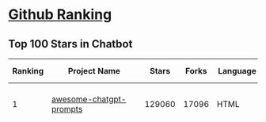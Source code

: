 [Github Ranking](../README.md)
==========

## Top 100 Stars in Chatbot

| Ranking | Project Name | Stars | Forks | Language | Open Issues | Description | Last Commit |
| ------- | ------------ | ----- | ----- | -------- | ----------- | ----------- | ----------- |
| 1 | [awesome-chatgpt-prompts](https://github.com/f/awesome-chatgpt-prompts) | 129060 | 17096 | HTML | 0 | This repo includes ChatGPT prompt curation to use ChatGPT and other LLM tools better. | 2025-06-16T21:36:21Z |
| 2 | [funNLP](https://github.com/fighting41love/funNLP) | 74150 | 14880 | Python | 33 | 中英文敏感词、语言检测、中外手机/电话归属地/运营商查询、名字推断性别、手机号抽取、身份证抽取、邮箱抽取、中日文人名库、中文缩写库、拆字词典、词汇情感值、停用词、反动词表、暴恐词表、繁简体转换、英文模拟中文发音、汪峰歌词生成器、职业名称词库、同义词库、反义词库、否定词库、汽车品牌词库、汽车零件词库、连续英文切割、各种中文词向量、公司名字大全、古诗词库、IT词库、财经词库、成语词库、地名词库、历史名人词库、诗词词库、医学词库、饮食词库、法律词库、汽车词库、动物词库、中文聊天语料、中文谣言数据、百度中文问答数据集、句子相似度匹配算法集合、bert资源、文本生成&摘要相关工具、cocoNLP信息抽取工具、国内电话号码正则匹配、清华大学XLORE:中英文跨语言百科知识图谱、清华大学人工智能技术系列报告、自然语言生成、NLU太难了系列、自动对联数据及机器人、用户名黑名单列表、罪名法务名词及分类模型、微信公众号语料、cs224n深度学习自然语言处理课程、中文手写汉字识别、中文自然语言处理 语料/数据集、变量命名神器、分词语料库+代码、任务型对话英文数据集、ASR 语音数据集 + 基于深度学习的中文语音识别系统、笑声检测器、Microsoft多语言数字/单位/如日期时间识别包、中华新华字典数据库及api(包括常用歇后语、成语、词语和汉字)、文档图谱自动生成、SpaCy 中文模型、Common Voice语音识别数据集新版、神经网络关系抽取、基于bert的命名实体识别、关键词(Keyphrase)抽取包pke、基于医疗领域知识图谱的问答系统、基于依存句法与语义角色标注的事件三元组抽取、依存句法分析4万句高质量标注数据、cnocr：用来做中文OCR的Python3包、中文人物关系知识图谱项目、中文nlp竞赛项目及代码汇总、中文字符数据、speech-aligner: 从“人声语音”及其“语言文本”产生音素级别时间对齐标注的工具、AmpliGraph: 知识图谱表示学习(Python)库：知识图谱概念链接预测、Scattertext 文本可视化(python)、语言/知识表示工具：BERT & ERNIE、中文对比英文自然语言处理NLP的区别综述、Synonyms中文近义词工具包、HarvestText领域自适应文本挖掘工具（新词发现-情感分析-实体链接等）、word2word：(Python)方便易用的多语言词-词对集：62种语言/3,564个多语言对、语音识别语料生成工具：从具有音频/字幕的在线视频创建自动语音识别(ASR)语料库、构建医疗实体识别的模型（包含词典和语料标注）、单文档非监督的关键词抽取、Kashgari中使用gpt-2语言模型、开源的金融投资数据提取工具、文本自动摘要库TextTeaser: 仅支持英文、人民日报语料处理工具集、一些关于自然语言的基本模型、基于14W歌曲知识库的问答尝试--功能包括歌词接龙and已知歌词找歌曲以及歌曲歌手歌词三角关系的问答、基于Siamese bilstm模型的相似句子判定模型并提供训练数据集和测试数据集、用Transformer编解码模型实现的根据Hacker News文章标题自动生成评论、用BERT进行序列标记和文本分类的模板代码、LitBank：NLP数据集——支持自然语言处理和计算人文学科任务的100部带标记英文小说语料、百度开源的基准信息抽取系统、虚假新闻数据集、Facebook: LAMA语言模型分析，提供Transformer-XL/BERT/ELMo/GPT预训练语言模型的统一访问接口、CommonsenseQA：面向常识的英文QA挑战、中文知识图谱资料、数据及工具、各大公司内部里大牛分享的技术文档 PDF 或者 PPT、自然语言生成SQL语句（英文）、中文NLP数据增强（EDA）工具、英文NLP数据增强工具 、基于医药知识图谱的智能问答系统、京东商品知识图谱、基于mongodb存储的军事领域知识图谱问答项目、基于远监督的中文关系抽取、语音情感分析、中文ULMFiT-情感分析-文本分类-语料及模型、一个拍照做题程序、世界各国大规模人名库、一个利用有趣中文语料库 qingyun 训练出来的中文聊天机器人、中文聊天机器人seqGAN、省市区镇行政区划数据带拼音标注、教育行业新闻语料库包含自动文摘功能、开放了对话机器人-知识图谱-语义理解-自然语言处理工具及数据、中文知识图谱：基于百度百科中文页面-抽取三元组信息-构建中文知识图谱、masr: 中文语音识别-提供预训练模型-高识别率、Python音频数据增广库、中文全词覆盖BERT及两份阅读理解数据、ConvLab：开源多域端到端对话系统平台、中文自然语言处理数据集、基于最新版本rasa搭建的对话系统、基于TensorFlow和BERT的管道式实体及关系抽取、一个小型的证券知识图谱/知识库、复盘所有NLP比赛的TOP方案、OpenCLaP：多领域开源中文预训练语言模型仓库、UER：基于不同语料+编码器+目标任务的中文预训练模型仓库、中文自然语言处理向量合集、基于金融-司法领域(兼有闲聊性质)的聊天机器人、g2pC：基于上下文的汉语读音自动标记模块、Zincbase 知识图谱构建工具包、诗歌质量评价/细粒度情感诗歌语料库、快速转化「中文数字」和「阿拉伯数字」、百度知道问答语料库、基于知识图谱的问答系统、jieba_fast 加速版的jieba、正则表达式教程、中文阅读理解数据集、基于BERT等最新语言模型的抽取式摘要提取、Python利用深度学习进行文本摘要的综合指南、知识图谱深度学习相关资料整理、维基大规模平行文本语料、StanfordNLP 0.2.0：纯Python版自然语言处理包、NeuralNLP-NeuralClassifier：腾讯开源深度学习文本分类工具、端到端的封闭域对话系统、中文命名实体识别：NeuroNER vs. BertNER、新闻事件线索抽取、2019年百度的三元组抽取比赛：“科学空间队”源码、基于依存句法的开放域文本知识三元组抽取和知识库构建、中文的GPT2训练代码、ML-NLP - 机器学习(Machine Learning)NLP面试中常考到的知识点和代码实现、nlp4han:中文自然语言处理工具集(断句/分词/词性标注/组块/句法分析/语义分析/NER/N元语法/HMM/代词消解/情感分析/拼写检查、XLM：Facebook的跨语言预训练语言模型、用基于BERT的微调和特征提取方法来进行知识图谱百度百科人物词条属性抽取、中文自然语言处理相关的开放任务-数据集-当前最佳结果、CoupletAI - 基于CNN+Bi-LSTM+Attention 的自动对对联系统、抽象知识图谱、MiningZhiDaoQACorpus - 580万百度知道问答数据挖掘项目、brat rapid annotation tool: 序列标注工具、大规模中文知识图谱数据：1.4亿实体、数据增强在机器翻译及其他nlp任务中的应用及效果、allennlp阅读理解:支持多种数据和模型、PDF表格数据提取工具 、 Graphbrain：AI开源软件库和科研工具，目的是促进自动意义提取和文本理解以及知识的探索和推断、简历自动筛选系统、基于命名实体识别的简历自动摘要、中文语言理解测评基准，包括代表性的数据集&基准模型&语料库&排行榜、树洞 OCR 文字识别 、从包含表格的扫描图片中识别表格和文字、语声迁移、Python口语自然语言处理工具集(英文)、 similarity：相似度计算工具包，java编写、海量中文预训练ALBERT模型 、Transformers 2.0 、基于大规模音频数据集Audioset的音频增强 、Poplar：网页版自然语言标注工具、图片文字去除，可用于漫画翻译 、186种语言的数字叫法库、Amazon发布基于知识的人-人开放领域对话数据集 、中文文本纠错模块代码、繁简体转换 、 Python实现的多种文本可读性评价指标、类似于人名/地名/组织机构名的命名体识别数据集 、东南大学《知识图谱》研究生课程(资料)、. 英文拼写检查库 、 wwsearch是企业微信后台自研的全文检索引擎、CHAMELEON：深度学习新闻推荐系统元架构 、 8篇论文梳理BERT相关模型进展与反思、DocSearch：免费文档搜索引擎、 LIDA：轻量交互式对话标注工具 、aili - the fastest in-memory index in the East 东半球最快并发索引 、知识图谱车音工作项目、自然语言生成资源大全 、中日韩分词库mecab的Python接口库、中文文本摘要/关键词提取、汉字字符特征提取器 (featurizer)，提取汉字的特征（发音特征、字形特征）用做深度学习的特征、中文生成任务基准测评 、中文缩写数据集、中文任务基准测评 - 代表性的数据集-基准(预训练)模型-语料库-baseline-工具包-排行榜、PySS3：面向可解释AI的SS3文本分类器机器可视化工具 、中文NLP数据集列表、COPE - 格律诗编辑程序、doccano：基于网页的开源协同多语言文本标注工具 、PreNLP：自然语言预处理库、简单的简历解析器，用来从简历中提取关键信息、用于中文闲聊的GPT2模型：GPT2-chitchat、基于检索聊天机器人多轮响应选择相关资源列表(Leaderboards、Datasets、Papers)、(Colab)抽象文本摘要实现集锦(教程 、词语拼音数据、高效模糊搜索工具、NLP数据增广资源集、微软对话机器人框架 、 GitHub Typo Corpus：大规模GitHub多语言拼写错误/语法错误数据集、TextCluster：短文本聚类预处理模块 Short text cluster、面向语音识别的中文文本规范化、BLINK：最先进的实体链接库、BertPunc：基于BERT的最先进标点修复模型、Tokenizer：快速、可定制的文本词条化库、中文语言理解测评基准，包括代表性的数据集、基准(预训练)模型、语料库、排行榜、spaCy 医学文本挖掘与信息提取 、 NLP任务示例项目代码集、 python拼写检查库、chatbot-list - 行业内关于智能客服、聊天机器人的应用和架构、算法分享和介绍、语音质量评价指标(MOSNet, BSSEval, STOI, PESQ, SRMR)、 用138GB语料训练的法文RoBERTa预训练语言模型 、BERT-NER-Pytorch：三种不同模式的BERT中文NER实验、无道词典 - 有道词典的命令行版本，支持英汉互查和在线查询、2019年NLP亮点回顾、 Chinese medical dialogue data 中文医疗对话数据集 、最好的汉字数字(中文数字)-阿拉伯数字转换工具、 基于百科知识库的中文词语多词义/义项获取与特定句子词语语义消歧、awesome-nlp-sentiment-analysis - 情感分析、情绪原因识别、评价对象和评价词抽取、LineFlow：面向所有深度学习框架的NLP数据高效加载器、中文医学NLP公开资源整理 、MedQuAD：(英文)医学问答数据集、将自然语言数字串解析转换为整数和浮点数、Transfer Learning in Natural Language Processing (NLP) 、面向语音识别的中文/英文发音辞典、Tokenizers：注重性能与多功能性的最先进分词器、CLUENER 细粒度命名实体识别 Fine Grained Named Entity Recognition、 基于BERT的中文命名实体识别、中文谣言数据库、NLP数据集/基准任务大列表、nlp相关的一些论文及代码, 包括主题模型、词向量(Word Embedding)、命名实体识别(NER)、文本分类(Text Classificatin)、文本生成(Text Generation)、文本相似性(Text Similarity)计算等，涉及到各种与nlp相关的算法，基于keras和tensorflow 、Python文本挖掘/NLP实战示例、 Blackstone：面向非结构化法律文本的spaCy pipeline和NLP模型通过同义词替换实现文本“变脸” 、中文 预训练 ELECTREA 模型: 基于对抗学习 pretrain Chinese Model 、albert-chinese-ner - 用预训练语言模型ALBERT做中文NER 、基于GPT2的特定主题文本生成/文本增广、开源预训练语言模型合集、多语言句向量包、编码、标记和实现：一种可控高效的文本生成方法、 英文脏话大列表 、attnvis：GPT2、BERT等transformer语言模型注意力交互可视化、CoVoST：Facebook发布的多语种语音-文本翻译语料库，包括11种语言(法语、德语、荷兰语、俄语、西班牙语、意大利语、土耳其语、波斯语、瑞典语、蒙古语和中文)的语音、文字转录及英文译文、Jiagu自然语言处理工具 - 以BiLSTM等模型为基础，提供知识图谱关系抽取 中文分词 词性标注 命名实体识别 情感分析 新词发现 关键词 文本摘要 文本聚类等功能、用unet实现对文档表格的自动检测，表格重建、NLP事件提取文献资源列表 、 金融领域自然语言处理研究资源大列表、CLUEDatasetSearch - 中英文NLP数据集：搜索所有中文NLP数据集，附常用英文NLP数据集 、medical_NER - 中文医学知识图谱命名实体识别 、(哈佛)讲因果推理的免费书、知识图谱相关学习资料/数据集/工具资源大列表、Forte：灵活强大的自然语言处理pipeline工具集 、Python字符串相似性算法库、PyLaia：面向手写文档分析的深度学习工具包、TextFooler：针对文本分类/推理的对抗文本生成模块、Haystack：灵活、强大的可扩展问答(QA)框架、中文关键短语抽取工具 | 2024-05-10T07:38:24Z |
| 3 | [gpt4free](https://github.com/xtekky/gpt4free) | 64464 | 13655 | Python | 11 | The official gpt4free repository \| various collection of powerful language models \| o4, o3 and deepseek r1, gpt-4.1, gemini 2.5 | 2025-06-16T19:43:04Z |
| 4 | [ragflow](https://github.com/infiniflow/ragflow) | 55874 | 5494 | Python | 2234 | RAGFlow is an open-source RAG (Retrieval-Augmented Generation) engine based on deep document understanding. | 2025-06-17T01:29:13Z |
| 5 | [Flowise](https://github.com/FlowiseAI/Flowise) | 40181 | 20613 | TypeScript | 527 | Build AI Agents, Visually | 2025-06-16T18:05:17Z |
| 6 | [FastChat](https://github.com/lm-sys/FastChat) | 38736 | 4719 | Python | 830 | An open platform for training, serving, and evaluating large language models. Release repo for Vicuna and Chatbot Arena. | 2025-06-02T15:22:03Z |
| 7 | [quivr](https://github.com/QuivrHQ/quivr) | 38006 | 3646 | Python | 1 | Opiniated RAG for integrating GenAI in your apps 🧠   Focus on your product rather than the RAG. Easy integration in existing products with customisation!  Any LLM: GPT4, Groq, Llama. Any Vectorstore: PGVector, Faiss. Any Files. Anyway you want.  | 2025-06-12T18:41:48Z |
| 8 | [chatbox](https://github.com/chatboxai/chatbox) | 35306 | 3372 | TypeScript | 715 | User-friendly Desktop Client App for AI Models/LLMs (GPT, Claude, Gemini, Ollama...) | 2025-06-09T06:01:28Z |
| 9 | [Langchain-Chatchat](https://github.com/chatchat-space/Langchain-Chatchat) | 35304 | 5916 | TypeScript | 166 | Langchain-Chatchat（原Langchain-ChatGLM）基于 Langchain 与 ChatGLM, Qwen 与 Llama 等语言模型的 RAG 与 Agent 应用 \| Langchain-Chatchat (formerly langchain-ChatGLM), local knowledge based LLM (like ChatGLM, Qwen and Llama) RAG and Agent app with langchain  | 2025-03-25T15:45:51Z |
| 10 | [chatbot-ui](https://github.com/mckaywrigley/chatbot-ui) | 31553 | 9014 | TypeScript | 171 | AI chat for any model. | 2024-08-03T00:38:07Z |
| 11 | [cherry-studio](https://github.com/CherryHQ/cherry-studio) | 28545 | 2466 | TypeScript | 748 | 🍒 Cherry Studio is a desktop client that supports for multiple LLM providers. | 2025-06-17T02:28:34Z |
| 12 | [python-telegram-bot](https://github.com/python-telegram-bot/python-telegram-bot) | 27695 | 5711 | Python | 14 | We have made you a wrapper you can't refuse | 2025-06-16T15:09:34Z |
| 13 | [llm-app](https://github.com/pathwaycom/llm-app) | 25425 | 637 | Jupyter Notebook | 5 | Ready-to-run cloud templates for RAG, AI pipelines, and enterprise search with live data. 🐳Docker-friendly.⚡Always in sync with Sharepoint, Google Drive, S3, Kafka, PostgreSQL, real-time data APIs, and more. | 2025-05-16T07:58:43Z |
| 14 | [LLaVA](https://github.com/haotian-liu/LLaVA) | 22808 | 2512 | Python | 1076 | [NeurIPS'23 Oral] Visual Instruction Tuning (LLaVA) built towards GPT-4V level capabilities and beyond. | 2024-08-12T09:52:38Z |
| 15 | [kotaemon](https://github.com/Cinnamon/kotaemon) | 22476 | 1788 | Python | 187 | An open-source RAG-based tool for chatting with your documents. | 2025-06-11T03:03:14Z |
| 16 | [wechaty](https://github.com/wechaty/wechaty) | 21641 | 2699 | TypeScript | 170 | Conversational RPA SDK for Chatbot Makers. Join our Discord: https://discord.gg/7q8NBZbQzt | 2025-04-29T09:29:24Z |
| 17 | [CopilotKit](https://github.com/CopilotKit/CopilotKit) | 21258 | 2889 | TypeScript | 147 | React UI + elegant infrastructure for AI Copilots, AI chatbots, and in-app AI agents. The Agentic last-mile 🪁 | 2025-06-17T01:00:14Z |
| 18 | [haystack](https://github.com/deepset-ai/haystack) | 21172 | 2219 | Python | 115 | AI orchestration framework to build customizable, production-ready LLM applications. Connect components (models, vector DBs, file converters) to pipelines or agents that can interact with your data. With advanced retrieval methods, it's best suited for building RAG, question answering, semantic search or conversational agent chatbots. | 2025-06-16T19:49:01Z |
| 19 | [rasa](https://github.com/RasaHQ/rasa) | 20297 | 4808 | Python | 4 | 💬   Open source machine learning framework to automate text- and voice-based conversations: NLU, dialogue management, connect to Slack, Facebook, and more - Create chatbots and voice assistants | 2025-06-09T12:47:52Z |
| 20 | [repomix](https://github.com/yamadashy/repomix) | 16973 | 734 | TypeScript | 93 | 📦 Repomix is a powerful tool that packs your entire repository into a single, AI-friendly file. Perfect for when you need to feed your codebase to Large Language Models (LLMs) or other AI tools like Claude, ChatGPT, DeepSeek, Perplexity, Gemini, Gemma, Llama, Grok, and more. | 2025-06-17T03:42:09Z |
| 21 | [MaxKB](https://github.com/1Panel-dev/MaxKB) | 16846 | 2174 | Python | 140 | 💬 MaxKB is an open-source AI assistant for enterprise. It seamlessly integrates RAG pipelines, supports robust workflows, and provides MCP tool-use capabilities. | 2025-06-17T03:15:09Z |
| 22 | [ai-chatbot](https://github.com/vercel/ai-chatbot) | 16633 | 4719 | TypeScript | 208 | A full-featured, hackable Next.js AI chatbot built by Vercel | 2025-06-03T22:05:39Z |
| 23 | [leon](https://github.com/leon-ai/leon) | 16380 | 1359 | TypeScript | 88 | 🧠 Leon is your open-source personal assistant. | 2025-05-25T09:13:27Z |
| 24 | [eliza](https://github.com/elizaOS/eliza) | 16086 | 5243 | TypeScript | 27 | Autonomous agents for everyone | 2025-06-17T03:36:27Z |
| 25 | [ChatALL](https://github.com/ai-shifu/ChatALL) | 15828 | 1681 | JavaScript | 227 |  Concurrently chat with ChatGPT, Bing Chat, Bard, Alpaca, Vicuna, Claude, ChatGLM, MOSS, 讯飞星火, 文心一言 and more, discover the best answers | 2025-06-12T01:05:22Z |
| 26 | [ai-pdf-chatbot-langchain](https://github.com/mayooear/ai-pdf-chatbot-langchain) | 15579 | 3094 | TypeScript | 2 | AI PDF chatbot agent built with LangChain & LangGraph  | 2025-02-20T18:19:58Z |
| 27 | [ChuanhuChatGPT](https://github.com/GaiZhenbiao/ChuanhuChatGPT) | 15416 | 2279 | Python | 122 | GUI for ChatGPT API and many LLMs. Supports agents, file-based QA, GPT finetuning and query with web search. All with a neat UI. | 2025-03-13T09:36:38Z |
| 28 | [xiaozhi-esp32](https://github.com/78/xiaozhi-esp32) | 15203 | 2910 | C++ | 157 | An MCP-based chatbot \| 一个基于MCP的聊天机器人 | 2025-06-16T15:53:59Z |
| 29 | [bolt.new](https://github.com/stackblitz/bolt.new) | 15011 | 12659 | TypeScript | 8196 | Prompt, run, edit, and deploy full-stack web applications | 2024-12-17T06:29:27Z |
| 30 | [open-im-server](https://github.com/openimsdk/open-im-server) | 14861 | 2613 | Go | 95 | IM Chat ChatGPT | 2025-06-16T02:46:24Z |
| 31 | [mirai](https://github.com/mamoe/mirai) | 14785 | 2546 | Kotlin | 277 | 高效率 QQ 机器人支持库 | 2024-09-23T11:25:50Z |
| 32 | [CosyVoice](https://github.com/FunAudioLLM/CosyVoice) | 14593 | 1531 | Python | 743 | Multi-lingual large voice generation model, providing inference, training and deployment full-stack ability. | 2025-06-12T08:21:43Z |
| 33 | [ChatterBot](https://github.com/gunthercox/ChatterBot) | 14346 | 4468 | Python | 126 | ChatterBot is a machine learning, conversational dialog engine for creating chat bots | 2025-05-20T12:12:26Z |
| 34 | [WeClone](https://github.com/xming521/WeClone) | 13982 | 1048 | Python | 34 | 🚀 One-stop solution for creating your digital avatar from chat history 💡 Fine-tune LLMs with your chat logs to capture your unique style, then bind to a chatbot to bring your digital self to life.  从聊天记录创造数字分身的一站式解决方案   | 2025-06-14T14:26:33Z |
| 35 | [botpress](https://github.com/botpress/botpress) | 13812 | 2026 | TypeScript | 13 | The open-source hub to build & deploy GPT/LLM Agents ⚡️ | 2025-06-17T03:51:55Z |
| 36 | [chat](https://github.com/tinode/chat) | 12561 | 1960 | Go | 33 | Instant messaging platform. Backend in Go. Clients: Swift iOS, Java Android, JS webapp, scriptable command line; chatbots | 2025-06-15T17:29:30Z |
| 37 | [botkit](https://github.com/howdyai/botkit) | 11559 | 2287 | TypeScript | 25 | Botkit is an open source developer tool for building chat bots, apps and custom integrations for major messaging platforms. | 2024-07-01T02:28:35Z |
| 38 | [llama-gpt](https://github.com/getumbrel/llama-gpt) | 10975 | 712 | TypeScript | 84 | A self-hosted, offline, ChatGPT-like chatbot. Powered by Llama 2. 100% private, with no data leaving your device. New: Code Llama support! | 2024-04-23T18:56:06Z |
| 39 | [dolly](https://github.com/databrickslabs/dolly) | 10810 | 1153 | Python | 5 | Databricks’ Dolly, a large language model trained on the Databricks Machine Learning Platform | 2023-06-30T18:36:16Z |
| 40 | [stanford-tensorflow-tutorials](https://github.com/chiphuyen/stanford-tensorflow-tutorials) | 10351 | 4293 | Python | 67 | This repository contains code examples for the Stanford's course: TensorFlow for Deep Learning Research.  | 2020-12-22T09:21:55Z |
| 41 | [chathub](https://github.com/chathub-dev/chathub) | 10333 | 1092 | TypeScript | 78 | All-in-one chatbot client | 2025-03-10T08:29:12Z |
| 42 | [EverydayWechat](https://github.com/sfyc23/EverydayWechat) | 10193 | 2315 | Python | 22 | 微信助手：1.每日定时给好友（女友）发送定制消息。2.机器人自动回复好友。3.群助手功能（例如：查询垃圾分类、天气、日历、电影实时票房、快递物流、PM2.5等） | 2021-06-22T02:56:06Z |
| 43 | [AstrBot](https://github.com/AstrBotDevs/AstrBot) | 9794 | 667 | Python | 179 | ✨ 易上手的多平台 LLM 聊天机器人及开发框架 ✨ 平台支持 QQ、QQ频道、Telegram、微信、企微、飞书、钉钉 \| 知识库、MCP 服务器、OpenAI、DeepSeek、Gemini、硅基流动、月之暗面、Ollama、OneAPI、Dify 等。 WebUI。 | 2025-06-16T15:36:16Z |
| 44 | [petals](https://github.com/bigscience-workshop/petals) | 9672 | 560 | Python | 92 | 🌸 Run LLMs at home, BitTorrent-style. Fine-tuning and inference up to 10x faster than offloading | 2024-09-07T11:54:28Z |
| 45 | [ChatRWKV](https://github.com/BlinkDL/ChatRWKV) | 9493 | 704 | Python | 33 | ChatRWKV is like ChatGPT but powered by RWKV (100% RNN) language model, and open source. | 2025-05-07T12:41:32Z |
| 46 | [typebot.io](https://github.com/baptisteArno/typebot.io) | 8860 | 2573 | TypeScript | 201 | 💬 Typebot is a powerful chatbot builder that you can self-host. | 2025-06-16T14:59:39Z |
| 47 | [bisheng](https://github.com/dataelement/bisheng) | 8852 | 1449 | TypeScript | 108 | BISHENG is an open LLM devops platform for next generation Enterprise AI applications. Powerful and comprehensive features include: GenAI workflow, RAG, Agent, Unified model management, Evaluation, SFT, Dataset Management, Enterprise-level System Management, Observability and more. | 2025-06-17T03:49:47Z |
| 48 | [node-telegram-bot-api](https://github.com/yagop/node-telegram-bot-api) | 8811 | 1582 | JavaScript | 118 | Telegram Bot API for NodeJS | 2025-04-16T23:04:59Z |
| 49 | [BetterChatGPT](https://github.com/ztjhz/BetterChatGPT) | 8400 | 2792 | TypeScript | 215 | An amazing UI for OpenAI's ChatGPT (Website + Windows + MacOS + Linux) | 2024-08-14T10:26:46Z |
| 50 | [BlackFriday-GPTs-Prompts](https://github.com/friuns2/BlackFriday-GPTs-Prompts) | 7960 | 1154 | None | 97 | List of free GPTs that doesn't require plus subscription  | 2024-11-08T11:03:14Z |
| 51 | [gpt4free-ts](https://github.com/xiangsx/gpt4free-ts) | 7757 | 1372 | TypeScript | 47 | Providing a free OpenAI GPT-4 API !   This is a replication project for the typescript version of xtekky/gpt4free | 2024-09-04T01:15:09Z |
| 52 | [GPTCache](https://github.com/zilliztech/GPTCache) | 7592 | 537 | Python | 71 | Semantic cache for LLMs. Fully integrated with LangChain and llama_index.  | 2024-09-18T02:05:21Z |
| 53 | [agentscope](https://github.com/modelscope/agentscope) | 7494 | 441 | Python | 55 | Start building LLM-empowered multi-agent applications in an easier way. | 2025-06-12T02:52:10Z |
| 54 | [TensorLayer](https://github.com/tensorlayer/TensorLayer) | 7363 | 1608 | Python | 26 | Deep Learning and Reinforcement Learning Library for Scientists and Engineers  | 2023-02-18T07:58:21Z |
| 55 | [yao](https://github.com/YaoApp/yao) | 7307 | 667 | Go | 0 | ✨ Yao is an all-in-one application engine that enables developers to create web apps, REST APIs, business applications, and more, with AI as a development partner. | 2025-06-01T10:40:57Z |
| 56 | [Verba](https://github.com/weaviate/Verba) | 7160 | 777 | Python | 48 | Retrieval Augmented Generation (RAG) chatbot powered by Weaviate | 2025-03-24T15:19:15Z |
| 57 | [pdfGPT](https://github.com/bhaskatripathi/pdfGPT) | 7131 | 850 | Python | 43 | PDF GPT allows you to chat with the contents of your PDF file by using GPT capabilities. The most effective open source solution to turn your pdf files in a chatbot! | 2025-03-03T13:17:59Z |
| 58 | [aichat](https://github.com/sigoden/aichat) | 7032 | 464 | Rust | 0 | All-in-one LLM CLI tool featuring Shell Assistant, Chat-REPL, RAG, AI Tools & Agents, with access to OpenAI, Claude, Gemini, Ollama, Groq, and more. | 2025-06-17T00:18:21Z |
| 59 | [InternLM](https://github.com/InternLM/InternLM) | 6939 | 489 | Python | 8 | Official release of InternLM series (InternLM, InternLM2, InternLM2.5, InternLM3). | 2025-02-07T04:14:52Z |
| 60 | [DeepPavlov](https://github.com/deeppavlov/DeepPavlov) | 6897 | 1163 | Python | 28 | An open source library for deep learning end-to-end dialog systems and chatbots. | 2025-04-01T14:19:35Z |
| 61 | [aidea](https://github.com/mylxsw/aidea) | 6823 | 1030 | Dart | 24 | AIdea 是一款支持 GPT  以及国产大语言模型通义千问、文心一言等，支持 Stable Diffusion 文生图、图生图、 SDXL1.0、超分辨率、图片上色的全能型 APP。 | 2025-03-01T12:52:55Z |
| 62 | [nonebot2](https://github.com/nonebot/nonebot2) | 6815 | 617 | Python | 24 | 跨平台 Python 异步聊天机器人框架 / Asynchronous multi-platform chatbot framework written in Python | 2025-06-16T17:01:37Z |
| 63 | [system_prompts_leaks](https://github.com/asgeirtj/system_prompts_leaks) | 6516 | 1457 | JavaScript | 0 | Collection of extracted System Prompts from popular chatbots like ChatGPT, Claude & Gemini | 2025-06-04T19:22:35Z |
| 64 | [venom](https://github.com/orkestral/venom) | 6480 | 1314 | JavaScript | 58 | Venom is a high-performance system developed with JavaScript to create a bot for WhatsApp, support for creating any interaction, such as customer service, media sending, sentence recognition based on artificial intelligence and all types of design architecture for WhatsApp. | 2025-04-11T17:20:55Z |
| 65 | [rags](https://github.com/run-llama/rags) | 6469 | 664 | Python | 29 | Build ChatGPT over your data, all with natural language | 2024-04-05T05:36:59Z |
| 66 | [nlp.js](https://github.com/axa-group/nlp.js) | 6458 | 631 | JavaScript | 81 | An NLP library for building bots, with entity extraction, sentiment analysis, automatic language identify, and so more | 2025-01-09T14:43:04Z |
| 67 | [botman](https://github.com/botman/botman) | 6147 | 819 | PHP | 10 | A framework agnostic PHP library to build chat bots | 2025-05-11T14:28:29Z |
| 68 | [agent-squad](https://github.com/awslabs/agent-squad) | 6036 | 513 | Python | 41 | Flexible and powerful framework for managing multiple AI agents and handling complex conversations | 2025-06-06T13:20:33Z |
| 69 | [ChatBotCourse](https://github.com/lcdevelop/ChatBotCourse) | 5973 | 1674 | Python | 25 | 自己动手做聊天机器人教程 | 2022-07-18T09:16:17Z |
| 70 | [ChatGPT](https://github.com/PawanOsman/ChatGPT) | 5763 | 1021 | TypeScript | 0 | OpenAI API Free Reverse Proxy | 2024-08-23T15:25:51Z |
| 71 | [awesome-chatgpt](https://github.com/sindresorhus/awesome-chatgpt) | 5656 | 340 | None | 0 | 🤖 Awesome list for ChatGPT — an artificial intelligence chatbot developed by OpenAI | 2024-12-19T17:53:00Z |
| 72 | [chatgpt_telegram_bot](https://github.com/father-bot/chatgpt_telegram_bot) | 5397 | 1918 | Python | 69 | 💬 Telegram bot with ChatGPT, Python-based, using OpenAI's API. | 2024-09-20T09:31:58Z |
| 73 | [Bard-API](https://github.com/dsdanielpark/Bard-API) | 5259 | 520 | Python | 3 | The unofficial python package that returns response of Google Bard through cookie value. | 2024-04-24T10:38:31Z |
| 74 | [OpenChat](https://github.com/openchatai/OpenChat) | 5256 | 649 | JavaScript | 34 | LLMs custom-chatbots console ⚡ | 2024-02-27T13:17:24Z |
| 75 | [Red-DiscordBot](https://github.com/Cog-Creators/Red-DiscordBot) | 5126 | 2379 | Python | 202 | A multi-function Discord bot | 2025-06-11T23:16:23Z |
| 76 | [superduper](https://github.com/superduper-io/superduper) | 5086 | 498 | Python | 20 | Superduper: End-to-end framework for building custom AI applications and agents. | 2025-06-16T18:34:46Z |
| 77 | [Synonyms](https://github.com/chatopera/Synonyms) | 5084 | 895 | Python | 31 | :herb: 中文近义词：聊天机器人，智能问答工具包 | 2025-05-30T07:26:32Z |
| 78 | [koishi](https://github.com/koishijs/koishi) | 4935 | 261 | TypeScript | 86 | Cross-platform chatbot framework made with love | 2025-05-30T17:24:16Z |
| 79 | [assistant-ui](https://github.com/assistant-ui/assistant-ui) | 4913 | 580 | TypeScript | 15 | Typescript/React Library for AI Chat💬🚀 | 2025-06-17T02:31:54Z |
| 80 | [note-gen](https://github.com/codexu/note-gen) | 4706 | 288 | TypeScript | 19 | A cross-platform Markdown note-taking application dedicated to using AI to bridge recording and writing, organizing fragmented knowledge into a readable note. | 2025-06-17T02:51:47Z |
| 81 | [xtuner](https://github.com/InternLM/xtuner) | 4599 | 349 | Python | 218 | An efficient, flexible and full-featured toolkit for fine-tuning LLM (InternLM2, Llama3, Phi3, Qwen, Mistral, ...) | 2025-05-29T15:17:57Z |
| 82 | [kimi-free-api](https://github.com/LLM-Red-Team/kimi-free-api) | 4512 | 765 | TypeScript | 18 | 🚀 KIMI AI 长文本大模型逆向API【特长：长文本解读整理】，支持高速流式输出、智能体对话、联网搜索、探索版、K1思考模型、长文档解读、图像解析、多轮对话，零配置部署，多路token支持，自动清理会话痕迹，仅供测试，如需商用请前往官方开放平台。 | 2025-05-12T18:26:46Z |
| 83 | [h2o-llmstudio](https://github.com/h2oai/h2o-llmstudio) | 4321 | 445 | Python | 38 | H2O LLM Studio - a framework and no-code GUI for fine-tuning LLMs. Documentation: https://docs.h2o.ai/h2o-llmstudio/ | 2025-04-10T14:42:59Z |
| 84 | [bottender](https://github.com/Yoctol/bottender) | 4276 | 337 | TypeScript | 52 | ⚡️ A framework for building conversational user interfaces. | 2024-04-10T13:31:04Z |
| 85 | [chinese-chatbot-corpus](https://github.com/codemayq/chinese-chatbot-corpus) | 4132 | 793 | Python | 1 | 中文公开聊天语料库 | 2024-04-23T03:30:29Z |
| 86 | [bot-on-anything](https://github.com/zhayujie/bot-on-anything) | 4082 | 929 | Python | 263 | A large model-based chatbot builder that can quickly integrate AI models (including ChatGPT, Claude, Gemini) into various software applications (such as Telegram, Gmail, Slack, and websites). | 2025-01-03T14:13:51Z |
| 87 | [sim](https://github.com/simstudioai/sim) | 3992 | 588 | TypeScript | 24 | Sim Studio is an open-source AI agent workflow builder. Sim Studio's interface is a lightweight, intuitive way to quickly build and deploy LLMs that connect with your favorite tools. | 2025-06-17T02:54:18Z |
| 88 | [evolution-api](https://github.com/EvolutionAPI/evolution-api) | 3990 | 3119 | TypeScript | 246 | Evolution API is an open-source WhatsApp integration API | 2025-06-16T18:27:22Z |
| 89 | [awesome-bots](https://github.com/DopplerHQ/awesome-bots) | 3959 | 524 | None | 4 | The most awesome list about bots ⭐️🤖 | 2024-07-03T19:31:10Z |
| 90 | [snips-nlu](https://github.com/snipsco/snips-nlu) | 3936 | 512 | Python | 65 | Snips Python library to extract meaning from text | 2023-05-22T16:10:15Z |
| 91 | [gptme](https://github.com/gptme/gptme) | 3864 | 316 | Python | 64 | Your agent in your terminal, equipped with local tools: writes code, uses the terminal, browses the web, vision. | 2025-06-16T18:37:04Z |
| 92 | [chatgpt-android](https://github.com/skydoves/chatgpt-android) | 3812 | 447 | Kotlin | 17 | 📲 ChatGPT Android demonstrates a Chatbot application using OpenAI's chat API on Android with Stream Chat SDK for Compose. | 2025-06-14T10:14:18Z |
| 93 | [adrenaline](https://github.com/shobrook/adrenaline) | 3786 | 315 | None | 0 | Chat with (and visualize) your codebase | 2024-03-08T18:42:45Z |
| 94 | [casibase](https://github.com/casibase/casibase) | 3736 | 441 | Go | 29 | ⚡️AI Cloud OS: Open-source enterprise-level AI knowledge base and MCP (model-context-protocol)/A2A (agent-to-agent) management platform with admin UI, user management and Single-Sign-On⚡️, supports ChatGPT, Claude, Llama, Ollama, HuggingFace, etc., chat bot demo: https://ai.casibase.com, admin UI demo: https://ai-admin.casibase.com | 2025-06-16T15:07:42Z |
| 95 | [olivia](https://github.com/olivia-ai/olivia) | 3706 | 351 | Go | 22 | 💁‍♀️Your new best friend powered by an artificial neural network | 2025-02-06T10:19:30Z |
| 96 | [llm-workflow-engine](https://github.com/llm-workflow-engine/llm-workflow-engine) | 3703 | 472 | Python | 3 | Power CLI and Workflow manager for LLMs (core package) | 2025-06-11T01:07:23Z |
| 97 | [qqbot](https://github.com/pandolia/qqbot) | 3688 | 874 | Python | 36 | QQBot: A conversation robot base on Tencent's SmartQQ | 2020-08-23T07:47:42Z |
| 98 | [whatsapp-chatgpt](https://github.com/askrella/whatsapp-chatgpt) | 3655 | 895 | TypeScript | 37 | ChatGPT + DALL-E + WhatsApp = AI Assistant :rocket: :robot: | 2025-02-20T05:07:00Z |
| 99 | [ChatUI](https://github.com/alibaba/ChatUI) | 3622 | 350 | TypeScript | 42 | The UI design language and React library for Conversational UI | 2025-04-10T03:18:05Z |
| 100 | [chatbot](https://github.com/zhaoyingjun/chatbot) | 3576 | 1022 | Python | 96 | ChatGPT带火了聊天机器人，主流的趋势都调整到了GPT类模式，本项目也与时俱进，会在近期更新GPT类版本。基于本项目和自己的语料可以训练出自己想要的聊天机器人，用于智能客服、在线问答、闲聊等场景。 | 2024-06-26T13:37:21Z |

